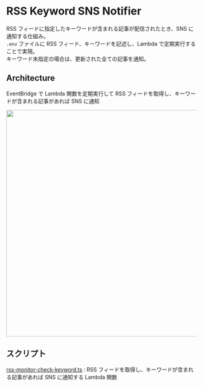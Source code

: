 # RSS Keyword SNS Notifier

RSS フィードに指定したキーワードが含まれる記事が配信されたとき、SNS に通知する仕組み。<br>
`.env` ファイルに RSS フィード、キーワードを記述し、Lambda で定期実行することで実現。<br>
キーワード未指定の場合は、更新された全ての記事を通知。

## Architecture
EventBridge で Lambda 関数を定期実行して RSS フィードを取得し、キーワードが含まれる記事があれば SNS に通知

<div align="center">
<image src="https://github.com/user-attachments/assets/cbe28b8b-7b6c-467f-bf19-aa43c2f71cf0" width="600px">
</image>
</div>

<!--

```mermaid
architecture-beta
    group api[AWS]
    service eventbridge(logos:aws-eventbridge)[EventBridge] in api
    service sns(logos:aws-sns)[Notification] in api
    service lambda(logos:aws-lambda)[Compute] in api
```
-->

## スクリプト

[rss-monitor-check-keyword.ts](./lambda/rss-monitor-check-keyword.ts) : RSS フィードを取得し、キーワードが含まれる記事があれば SNS に通知する Lambda 関数
